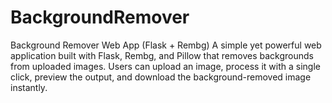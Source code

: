 # BackgroundRemover
Background Remover Web App (Flask + Rembg) A simple yet powerful web application built with Flask, Rembg, and Pillow that removes backgrounds from uploaded images. Users can upload an image, process it with a single click, preview the output, and download the background-removed image instantly.
